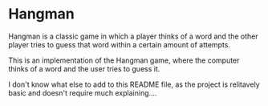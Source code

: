 # Hangman
Hangman is a classic game in which a player thinks of a word and the other player tries to guess that word within a certain amount of attempts.

This is an implementation of the Hangman game, where the computer thinks of a word and the user tries to guess it. 

I don't know what else to add to this README file, as the project is relitavely basic and doesn't require much explaining....
